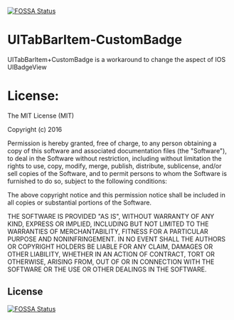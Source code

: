 [![FOSSA Status](https://app.fossa.io/api/projects/git%2Bgithub.com%2Fhaztheo%2FUITabBarItem-CustomBadge.svg?type=shield)](https://app.fossa.io/projects/git%2Bgithub.com%2Fhaztheo%2FUITabBarItem-CustomBadge?ref=badge_shield)

UITabBarItem-CustomBadge
========================

UITabBarItem+CustomBadge is a workaround to change the aspect of IOS UIBadgeView


License:
========================

The MIT License (MIT)

Copyright (c) 2016

Permission is hereby granted, free of charge, to any person obtaining a copy
of this software and associated documentation files (the "Software"), to deal
in the Software without restriction, including without limitation the rights
to use, copy, modify, merge, publish, distribute, sublicense, and/or sell
copies of the Software, and to permit persons to whom the Software is
furnished to do so, subject to the following conditions:

The above copyright notice and this permission notice shall be included in all
copies or substantial portions of the Software.

THE SOFTWARE IS PROVIDED "AS IS", WITHOUT WARRANTY OF ANY KIND, EXPRESS OR
IMPLIED, INCLUDING BUT NOT LIMITED TO THE WARRANTIES OF MERCHANTABILITY,
FITNESS FOR A PARTICULAR PURPOSE AND NONINFRINGEMENT. IN NO EVENT SHALL THE
AUTHORS OR COPYRIGHT HOLDERS BE LIABLE FOR ANY CLAIM, DAMAGES OR OTHER
LIABILITY, WHETHER IN AN ACTION OF CONTRACT, TORT OR OTHERWISE, ARISING FROM,
OUT OF OR IN CONNECTION WITH THE SOFTWARE OR THE USE OR OTHER DEALINGS IN THE
SOFTWARE.


## License
[![FOSSA Status](https://app.fossa.io/api/projects/git%2Bgithub.com%2Fhaztheo%2FUITabBarItem-CustomBadge.svg?type=large)](https://app.fossa.io/projects/git%2Bgithub.com%2Fhaztheo%2FUITabBarItem-CustomBadge?ref=badge_large)
